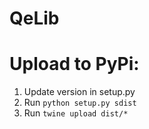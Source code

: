 # QeLib

# Upload to PyPi:

1. Update version in setup.py
2. Run `python setup.py sdist`
3. Run `twine upload dist/*`